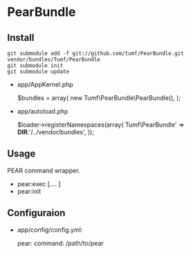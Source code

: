 PearBundle
==========

Install
-------

    git submodule add -f git://github.com/tumf/PearBundle.git vendor/bundles/Tumf/PearBundle
    git submodule init
    git submodule update

* app/AppKernel.php

     $bundles = array(
       new Tumf\PearBundle\PearBundle(),
     );
        

* app/autoload.php

     $loader->registerNamespaces(array(
         Tumf\\PearBundle'      => __DIR__.'/../vendor/bundles',
     ));


Usage
-----

PEAR command wrapper.

* pear:exec <command> [<args>.... ]
* pear:init


Configuraion
------------

* app/config/config.yml:

     pear:
       command: /path/to/pear
      
